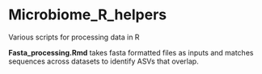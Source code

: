# Microbiome_R_helpers
 Various scripts for processing data in R
 
 **Fasta_processing.Rmd** takes fasta formatted files as inputs and matches sequences across datasets to identify ASVs that overlap.
 

 
